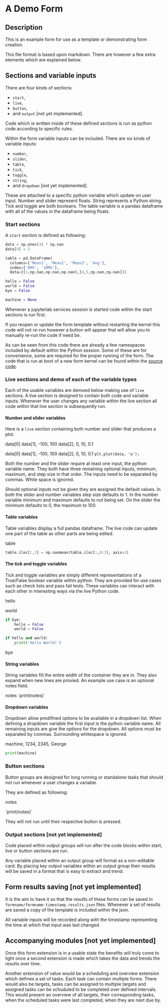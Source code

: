 <!-- markdownlint-disable MD033 -->

# A Demo Form

## Description

This is an example form for use as a template or demonstrating
form creation.

This file format is based upon markdown. There are however a few
extra elements which are explained below.

## Sections and variable inputs

There are four kinds of sections:

* `start`,
* `live`,
* `button`,
* and `output` [not yet implemented].

Code which is written inside of these defined sections is run
as python code according to specific rules.

Within the form variable inputs can be included.
There are six kinds of variable inputs:

* `number`,
* `slider`,
* `table`,
* `tick`,
* `toggle`,
* `string`,
* and `dropdown` [not yet implemented].

These are attached to a specific python variable which update on
user input. Number and slider represent floats. String represents a Python
string. Tick and toggle are both booleans. The table variable is a pandas
dataframe with all of the values in the dataframe being floats.

### Start sections

A `start` section is defined as following:

<section-start>

```python
data = np.ones(3) * np.nan
data[0] = 5

table = pd.DataFrame(
  columns=['Meas1', 'Meas2', 'Meas3', 'Avg'],
  index=['6MV', '10MV'],
  data=[[1,np.nan,np.nan,np.nan],[4,5,np.nan,np.nan]])

hello = False
world = False
bye = False

machine = None
```

</section-start>

Whenever a jupyterlab services session is started
code within the start sections is run first.

If you reopen or update the form template without restarting the kernel
this code will not re-run however a button will appear that will allow you to
manually re-run the code if need be.

As can be seen from this code there are already a few namespaces included by
default within the Python session. Some of these are for convenience, some are
required for the proper running of the form. The code that is run at boot of
a new form kernel can be found within the
[source code](https://github.com/SimonBiggs/jupyterlab-form/blob/master/src/angular-app/services/session-start-code.ts).

### Live sections and demo of each of the variable types

Each of the usable variables are demoed below making use of `live` sections.
A live section is designed to contain both code and variable inputs. Whenever
the user changes any variable within the live section all code within
that live section is subsequently run.

#### Number and slider variables

Here is a `live` section containing both number and slider that produces a
plot.

<section-live>
<variable-number>data[0]</variable-number>
<variable-number>data[1], -100, 100</variable-number>
<variable-number>data[2], 0, 10, 0.1</variable-number>

<variable-slider>data[0]</variable-slider>
<variable-slider>
  data[1],
  -100,
  100
</variable-slider>
<variable-slider>
  data[2],
  0,
  10,
  0.1
</variable-slider>
`plt.plot(data, 'o');`
</section-live>

Both the number and the slider require at least one input, the python variable
name. They both have three remaining optional inputs, minimum, maximum, and
step size in that order. The inputs need to be separated by commas. White space
is ignored.

Should optional inputs not be given they are assigned the default values. In
both the slider and number variables step size defaults to 1. In the number
variable minimum and maximum defaults to not being set. On the slider the
minimum defaults to 0, the maximum to 100.

#### Table variables

Table variables display a full pandas dataframe. The live code can update one
part of the table as other parts are being edited.

<section-live>
<variable-table>table</variable-table>

```python
table.iloc[:,3] = np.nanmean(table.iloc[:,0:3], axis=1)
```

</section-live>

#### The tick and toggle variables

Tick and toggle variables are simply different representations of a True/False
boolean variable within python. They are provided for use cases such as check
lists and pass fail tests. These variables can interact with each other in
interesting ways via the live Python code.

<section-live>
<variable-tick>hello</variable-tick>

<variable-tick>world</variable-tick>

```python
if bye:
    hello = False
    world = False

if hello and world:
    print('Hello World!')
```

<variable-toggle>bye</variable-toggle>
</section-live>

#### String variables

String variables fill the entire width of the container they are in. They also
expand when new lines are provied. An example use case is an optional notes
field.

<section-live>
<variable-string>notes</variable-string>
`print(notes)`
</section-live>

#### Dropdown variables

Dropdown allow predifined options to be available in a dropdown list. When
defining a dropdown variable the first input is the python variable name. All
remaining inputs are give the options for the dropdown. All options must be
separated by commas. Surrounding whitespace is ignored.

<section-live>
<variable-dropdown>machine,
  1234,
  2345,
  George
</variable-dropdown>

```python
print(machine)
```

</section-live>

### Button sections

Button groups are designed for long running or standalone tasks that
should not run whenever a user changes a variable.

They are defined as following:

<variable-string>notes</variable-string>

<section-button>
`print(notes)`
</section-button>

They will not run until their respective button is pressed.

### Output sections [not yet implemented]

Code placed within output groups will run after the code blocks within start,
live or button sections are run.

Any variable placed within an output group will format as a non-editable card.
By placing key output variables within an output group their results will be
saved in a format that is easy to extract and trend.

## Form results saving [not yet implemented]

It is the aim to have it so that the results of these forms can be
saved in `formname/formname-timestamp.results.json` files.
Whenever a set of results are saved a copy of the template is included within
the json.

All variable inputs will be recorded along with the timestamp representing the
time at which that input was last changed.

## Accompanying modules [not yet implemented]

Once this form extension is in a usable state the benefits will truly come to
light once a second extension is made  which takes the data and trends the
results over time.

Another extension of value would be a scheduling and overview extension
which defines a set of tasks. Each task can contain multiple forms.
There would also be targets, tasks can be assigned to multiple targets
and assigned tasks can be schuduled to be completed over defined intervals.
This would present an overview of all targets, their corresponding tasks,
when the scheduled tasks were last completed, when they are next due by.